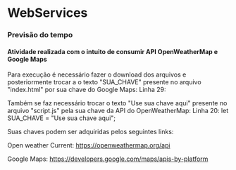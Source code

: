 # WebServices

<h3>Previsão do tempo</h3>

<h4>Atividade realizada com o intuito de consumir API OpenWeatherMap e Google Maps</h4>

Para execução é necessário fazer o download dos arquivos e posteriormente trocar a o texto "SUA_CHAVE" presente no arquivo "index.html" por sua chave do Google Maps:
Linha 29: <script src="http://maps.googleapis.com/maps/api/js?key=SUA_CHAVE"></script>

Também se faz necessário trocar o texto "Use sua chave aqui" presente no arquivo "script.js" pela sua chave da API do OpenWeatherMap:
Linha 20: let SUA_CHAVE = "Use sua chave aqui";

Suas chaves podem ser adquiridas pelos seguintes links:

Open weather Current: https://openweathermap.org/api

Google Maps: https://developers.google.com/maps/apis-by-platform

